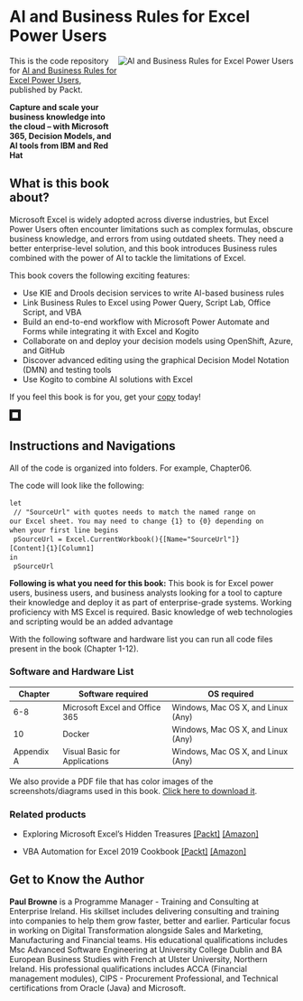 # AI and Business Rules for Excel Power Users

<a href="https://www.amazon.com/Business-Engines-Excel-Power-Users/dp/180461954X?utm_source=github&utm_medium=repository&utm_campaign=9781804613900"><img src="https://m.media-amazon.com/images/I/511zmj7OcXL._SX403_BO1,204,203,200_.jpg" alt="AI and Business Rules for Excel Power Users" height="256px" align="right"></a>

This is the code repository for [AI and Business Rules for Excel Power Users](https://www.amazon.com/Business-Engines-Excel-Power-Users/dp/180461954X?utm_source=github&utm_medium=repository&utm_campaign=9781804613900), published by Packt.

**Capture and scale your business knowledge into the cloud – with Microsoft 365, Decision Models, and AI tools from IBM and Red Hat**

## What is this book about?
Microsoft Excel is widely adopted across diverse industries, but Excel Power Users often encounter limitations such as complex formulas, obscure business knowledge, and errors from using outdated sheets. They need a better enterprise-level solution, and this book introduces Business rules combined with the power of AI to tackle the limitations of Excel.

This book covers the following exciting features:
* Use KIE and Drools decision services to write AI-based business rules
* Link Business Rules to Excel using Power Query, Script Lab, Office Script, and VBA
* Build an end-to-end workflow with Microsoft Power Automate and Forms while integrating it with Excel and Kogito
* Collaborate on and deploy your decision models using OpenShift, Azure, and GitHub
* Discover advanced editing using the graphical Decision Model Notation (DMN) and testing tools
* Use Kogito to combine AI solutions with Excel

If you feel this book is for you, get your [copy](https://www.amazon.com/dp/180461954X) today!

<a href="https://www.packtpub.com/?utm_source=github&utm_medium=banner&utm_campaign=GitHubBanner"><img src="https://raw.githubusercontent.com/PacktPublishing/GitHub/master/GitHub.png" 
alt="https://www.packtpub.com/" border="5" /></a>

## Instructions and Navigations
All of the code is organized into folders. For example, Chapter06.

The code will look like the following:
```
let
 // "SourceUrl" with quotes needs to match the named range on 
our Excel sheet. You may need to change {1} to {0} depending on 
when your first line begins
 pSourceUrl = Excel.CurrentWorkbook(){[Name="SourceUrl"]}
[Content]{1}[Column1]
in
 pSourceUrl
```

**Following is what you need for this book:**
This book is for Excel power users, business users, and business analysts looking for a tool to capture their knowledge and deploy it as part of enterprise-grade systems. Working proficiency with MS Excel is required. Basic knowledge of web technologies and scripting would be an added advantage

With the following software and hardware list you can run all code files present in the book (Chapter 1-12).
### Software and Hardware List
| Chapter | Software required | OS required |
| -------- | ------------------------------------ | ----------------------------------- |
| 6-8 | Microsoft Excel and Office 365 | Windows, Mac OS X, and Linux (Any) |
| 10 | Docker | Windows, Mac OS X, and Linux (Any) |
| Appendix A | Visual Basic for Applications | Windows, Mac OS X, and Linux (Any) |


We also provide a PDF file that has color images of the screenshots/diagrams used in this book. [Click here to download it](https://packt.link/EAEVJ).

### Related products
* Exploring Microsoft Excel’s Hidden Treasures [[Packt]](https://www.packtpub.com/product/exploring-microsoft-excels-hidden-treasures/9781803243948?utm_source=github&utm_medium=repository&utm_campaign=9781803243948) [[Amazon]](https://www.amazon.com/dp/1803243945)

* VBA Automation for Excel 2019 Cookbook [[Packt]](https://subscription.packtpub.com/search?query=9781789610031&utm_source=github&utm_medium=repository&utm_campaign=9781803242002) [[Amazon]](https://www.amazon.com/dp/1789610036)


## Get to Know the Author
**Paul Browne**
is a Programme Manager - Training and Consulting at Enterprise Ireland. His skillset includes delivering consulting and training into companies to help them grow faster, better and earlier. Particular focus in working on Digital Transformation alongside Sales and Marketing, Manufacturing and Financial teams. His educational qualifications includes Msc Advanced Software Engineering at University College Dublin and BA European Business Studies with French at Ulster University, Northern Ireland. His professional qualifications includes ACCA (Financial management modules), CIPS - Procurement Professional, and Technical certifications from Oracle (Java) and Microsoft.
